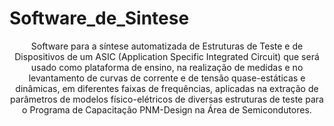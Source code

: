# Software_de_Sintese
<p align="center">Software para a síntese automatizada
de Estruturas de Teste e de Dispositivos de um ASIC (Application Specific
Integrated Circuit) que será usado como plataforma de ensino, na
realização de medidas e no levantamento de curvas de corrente e de
tensão quase-estáticas e dinâmicas, em diferentes faixas de frequências,
aplicadas na extração de parâmetros de modelos físico-elétricos de
diversas estruturas de teste para o Programa de Capacitação PNM-Design na Área de Semicondutores.</p>
